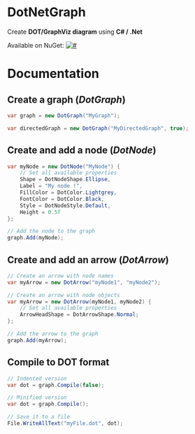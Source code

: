 # DotNetGraph

Create **DOT/GraphViz diagram** using **C# / .Net**

Available on NuGet: [![#](https://img.shields.io/nuget/v/DotNetGraph.svg)](https://www.nuget.org/packages/DotNetGraph/)

# Documentation

## Create a graph (*DotGraph*)

```csharp
var graph = new DotGraph("MyGraph");

var directedGraph = new DotGraph("MyDirectedGraph", true);
```

## Create and add a node (*DotNode*)

```csharp
var myNode = new DotNode("MyNode") {
    // Set all available properties
    Shape = DotNodeShape.Ellipse,
    Label = "My node !",
    FillColor = DotColor.Lightgrey,
    FontColor = DotColor.Black,
    Style = DotNodeStyle.Default,
    Height = 0.5f
};

// Add the node to the graph
graph.Add(myNode);
```

## Create and add an arrow (*DotArrow*)

```csharp
// Create an arrow with node names
var myArrow = new DotArrow("myNode1", "myNode2");

// Create an arrow with node objects
var myArrow = new DotArrow(myNode1, myNode2) {
    // Set all available properties
    ArrowHeadShape = DotArrowShape.Normal;
};

// Add the arrow to the graph
graph.Add(myArrow);
```

## Compile to DOT format

```csharp
// Indented version
var dot = graph.Compile(false);

// Minified version
var dot = graph.Compile();

// Save it to a file
File.WriteAllText("myFile.dot", dot);
```